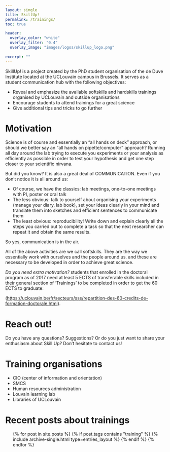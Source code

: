 ```yaml
---
layout: single
title: SkillUp!
permalink: /trainings/
toc: true

header:
  overlay_color: "white"
  overlay_filter: "0.4"
  overlay_image: "images/logos/skillup_logo.png"
  
excerpt: ""
---
```


SkillUp! is a project created by the PhD student organisation
of the de Duve Institute located at the UCLouvain campus in Brussels.
It serves as a student communication hub with the following objectives:  

- Reveal and emphasize the available softskills and hardskills 
trainings organised by UCLouvain and outside organisations   
- Encourage students to attend trainings for a great science 
- Give additional tips and tricks to go further

# Motivation

Science is of course and essentially an “all hands on deck” approach, or should we better say an “all hands on pipette/computer” approach? Running all day around the lab trying to execute you experiments or your analysis as efficiently as possible in order to test your hypothesis and get one step closer to your scientific nirvana. 

But did you know? It is also a great deal of COMMUNICATION. Even if you don’t notice it is all around us:  

- Of course, we have the classics: lab meetings, one-to-one meetings with PI, poster or oral talk 
- The less obvious: talk to yourself about organising your experiments (manage your diary, lab book), set your ideas clearly in your mind and translate them into sketches and efficient sentences to communicate them 
- The least obvious: reproducibility! Write down and explain clearly all the steps you carried out to complete a task so that the next researcher can repeat it and obtain the same results.  

So yes, communication is in the air.  

All of the above activities are we call softskills. They are the way we essentially work with ourselves and the people around us.  and these are necessary to be developed in order to achieve great science.   

*Do you need extra motivation?* students that enrolled in the doctoral program as of 2017 need at least 5 ECTS of transferable skills included in their general section of ‘Trainings’ to be completed in order to get the 60 ECTS to graduate: 

(https://uclouvain.be/fr/secteurs/sss/repartition-des-60-credits-de-formation-doctorale.html).  

# Reach out! 

Do you have any questions? Suggestions? Or do you just want to share your enthusiasm about Skill Up? Don’t hesitate to contact us!   

# Training organisations  

- CIO (center of information and orientation) 
- SMCS 
- Human resources administration 
- Louvain learning lab 
- Libraries of UCLouvain  

# Recent posts about trainings

<ul>
  {% for post in site.posts %}
    {% if post.tags contains "training" %}
      {% include archive-single.html type=entries_layout %}
    {% endif %}
  {% endfor %}
</ul>
